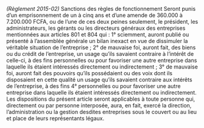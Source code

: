 _(Règlement 2015-02)_ Sanctions des règles de fonctionnement
Seront punis d’un emprisonnement de un à cinq ans et d’une amende de 360.000 à 7.200.000 FCFA, ou de l’une de ces deux peines seulement, le président, les administrateurs, les gérants ou les directeurs généraux des entreprises mentionnées aux articles 801 et 804 qui :
1° sciemment, auront publié ou présenté à l’assemblée générale un bilan inexact en vue de dissimuler la véritable situation de l’entreprise ;
2° de mauvaise foi, auront fait, des biens ou du crédit de l’entreprise, un usage qu’ils savaient contraire à l’intérêt de celle-ci, à des fins personnelles ou pour favoriser une autre entreprise dans laquelle ils étaient intéressés directement ou indirectement ;
3° de mauvaise foi, auront fait des pouvoirs qu’ils possédaient ou des voix dont ils disposaient en cette qualité un usage qu’ils savaient contraire aux intérêts de l’entreprise, à des fins
4° personnelles ou pour favoriser une autre entreprise dans laquelle ils étaient intéressés directement ou indirectement.
Les dispositions du présent article seront applicables à toute personne qui, directement ou par personne interposée, aura, en fait, exercé la direction, l’administration ou la gestion desdites entreprises sous le couvert ou au lieu et place de leurs représentants légaux.